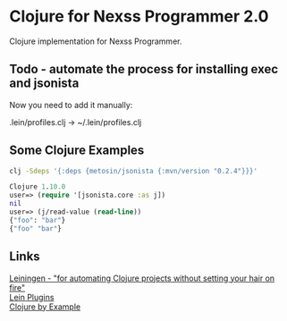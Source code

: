 # Clojure for Nexss Programmer 2.0

Clojure implementation for Nexss Programmer.

## Todo - automate the process for installing exec and jsonista

Now you need to add it manually:

.lein/profiles.clj -> ~/.lein/profiles.clj

## Some Clojure Examples

```sh
clj -Sdeps '{:deps {metosin/jsonista {:mvn/version "0.2.4"}}}'
```

```clj
Clojure 1.10.0
user=> (require '[jsonista.core :as j])
nil
user=> (j/read-value (read-line))
{"foo": "bar"}
{"foo" "bar"}
```

## Links

[Leiningen - "for automating Clojure projects without setting your hair on fire"](https://leiningen.org/)  
[Lein Plugins](https://github.com/technomancy/leiningen/wiki/Plugins)  
[Clojure by Example](https://kimh.github.io/clojure-by-example)

